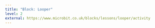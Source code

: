 ```yaml
---
title: "Block: Looper"
level: 2
external: https://www.microbit.co.uk/blocks/lessons/looper/activity
---
```

